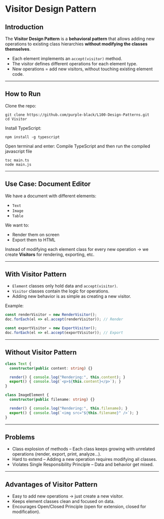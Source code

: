 # Visitor Design Pattern

## Introduction
The **Visitor Design Pattern** is a **behavioral pattern** that allows adding new operations to existing class hierarchies **without modifying the classes themselves**.

- Each element implements an `accept(visitor)` method.
- The visitor defines different operations for each element type.
- New operations = add new visitors, without touching existing element code.

---
##  How to Run

Clone the repo:

```
git clone https://github.com/purple-black/L100-Design-Patterns.git
cd Visitor
```

Install TypeScript:

```
npm install -g typescript
```

Open terminal and enter:
Compile TypeScript and then run the compiled javascript file

```
tsc main.ts
node main.js
```
---

## Use Case: Document Editor
We have a document with different elements:
- `Text`
- `Image`
- `Table`

We want to:
- Render them on screen
- Export them to HTML

Instead of modifying each element class for every new operation → we create **Visitors** for rendering, exporting, etc.

---

##  With Visitor Pattern
- `Element` classes only hold data and `accept(visitor)`.
- `Visitor` classes contain the logic for operations.
- Adding new behavior is as simple as creating a new visitor.

Example:
```ts
const renderVisitor = new RenderVisitor();
doc.forEach(el => el.accept(renderVisitor)); // Render

const exportVisitor = new ExportVisitor();
doc.forEach(el => el.accept(exportVisitor)); // Export
```
---

## Without Visitor Pattern

```ts
class Text {
  constructor(public content: string) {}

  render() { console.log("Rendering:", this.content); }
  export() { console.log(`<p>${this.content}</p>`); }
}

class ImageElement {
  constructor(public filename: string) {}

  render() { console.log("Rendering:", this.filename); }
  export() { console.log(`<img src="${this.filename}" />`); }
}
```
---

## Problems

- Class explosion of methods – Each class keeps growing with unrelated operations (render, export, print, analyze...).
- Hard to extend – Adding a new operation requires modifying all classes.
- Violates Single Responsibility Principle – Data and behavior get mixed.

---

## Advantages of Visitor Pattern

- Easy to add new operations → just create a new visitor.
- Keeps element classes clean and focused on data.
- Encourages Open/Closed Principle (open for extension, closed for modification).
